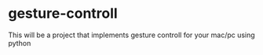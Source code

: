 # gesture-controll
This will be a project that implements gesture controll for your mac/pc using python 
